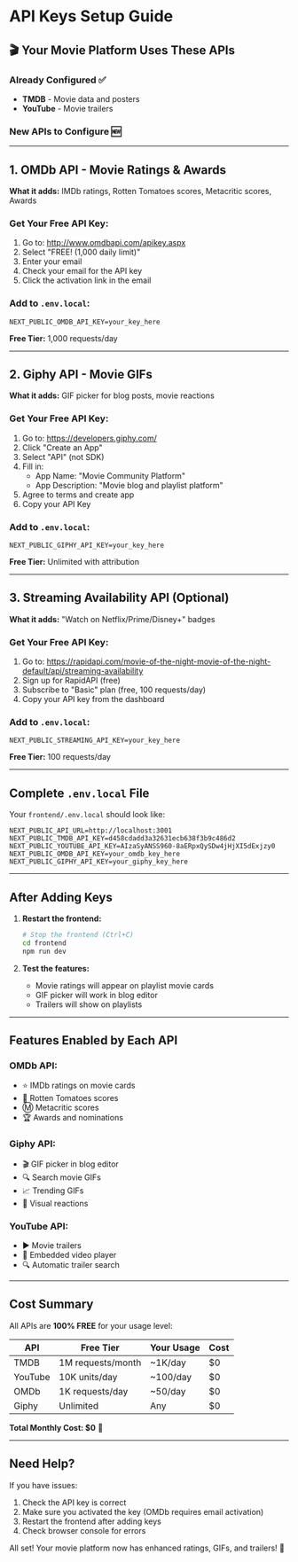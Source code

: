 # API Keys Setup Guide

## 🎬 Your Movie Platform Uses These APIs

### Already Configured ✅
- **TMDB** - Movie data and posters
- **YouTube** - Movie trailers

### New APIs to Configure 🆕

---

## 1. OMDb API - Movie Ratings & Awards

**What it adds:** IMDb ratings, Rotten Tomatoes scores, Metacritic scores, Awards

### Get Your Free API Key:

1. Go to: http://www.omdbapi.com/apikey.aspx
2. Select "FREE! (1,000 daily limit)"
3. Enter your email
4. Check your email for the API key
5. Click the activation link in the email

### Add to `.env.local`:
```env
NEXT_PUBLIC_OMDB_API_KEY=your_key_here
```

**Free Tier:** 1,000 requests/day

---

## 2. Giphy API - Movie GIFs

**What it adds:** GIF picker for blog posts, movie reactions

### Get Your Free API Key:

1. Go to: https://developers.giphy.com/
2. Click "Create an App"
3. Select "API" (not SDK)
4. Fill in:
   - App Name: "Movie Community Platform"
   - App Description: "Movie blog and playlist platform"
5. Agree to terms and create app
6. Copy your API Key

### Add to `.env.local`:
```env
NEXT_PUBLIC_GIPHY_API_KEY=your_key_here
```

**Free Tier:** Unlimited with attribution

---

## 3. Streaming Availability API (Optional)

**What it adds:** "Watch on Netflix/Prime/Disney+" badges

### Get Your Free API Key:

1. Go to: https://rapidapi.com/movie-of-the-night-movie-of-the-night-default/api/streaming-availability
2. Sign up for RapidAPI (free)
3. Subscribe to "Basic" plan (free, 100 requests/day)
4. Copy your API key from the dashboard

### Add to `.env.local`:
```env
NEXT_PUBLIC_STREAMING_API_KEY=your_key_here
```

**Free Tier:** 100 requests/day

---

## Complete `.env.local` File

Your `frontend/.env.local` should look like:

```env
NEXT_PUBLIC_API_URL=http://localhost:3001
NEXT_PUBLIC_TMDB_API_KEY=d458cdadd3a32631ecb638f3b9c486d2
NEXT_PUBLIC_YOUTUBE_API_KEY=AIzaSyANSS960-8aERpxQySDw4jHjXI5dExjzy0
NEXT_PUBLIC_OMDB_API_KEY=your_omdb_key_here
NEXT_PUBLIC_GIPHY_API_KEY=your_giphy_key_here
```

---

## After Adding Keys

1. **Restart the frontend:**
   ```bash
   # Stop the frontend (Ctrl+C)
   cd frontend
   npm run dev
   ```

2. **Test the features:**
   - Movie ratings will appear on playlist movie cards
   - GIF picker will work in blog editor
   - Trailers will show on playlists

---

## Features Enabled by Each API

### OMDb API:
- ⭐ IMDb ratings on movie cards
- 🍅 Rotten Tomatoes scores
- Ⓜ️ Metacritic scores
- 🏆 Awards and nominations

### Giphy API:
- 🎬 GIF picker in blog editor
- 🔍 Search movie GIFs
- 📈 Trending GIFs
- 💬 Visual reactions

### YouTube API:
- ▶️ Movie trailers
- 🎥 Embedded video player
- 🔍 Automatic trailer search

---

## Cost Summary

All APIs are **100% FREE** for your usage level:

| API | Free Tier | Your Usage | Cost |
|-----|-----------|------------|------|
| TMDB | 1M requests/month | ~1K/day | $0 |
| YouTube | 10K units/day | ~100/day | $0 |
| OMDb | 1K requests/day | ~50/day | $0 |
| Giphy | Unlimited | Any | $0 |

**Total Monthly Cost: $0** 🎉

---

## Need Help?

If you have issues:
1. Check the API key is correct
2. Make sure you activated the key (OMDb requires email activation)
3. Restart the frontend after adding keys
4. Check browser console for errors

All set! Your movie platform now has enhanced ratings, GIFs, and trailers! 🚀
